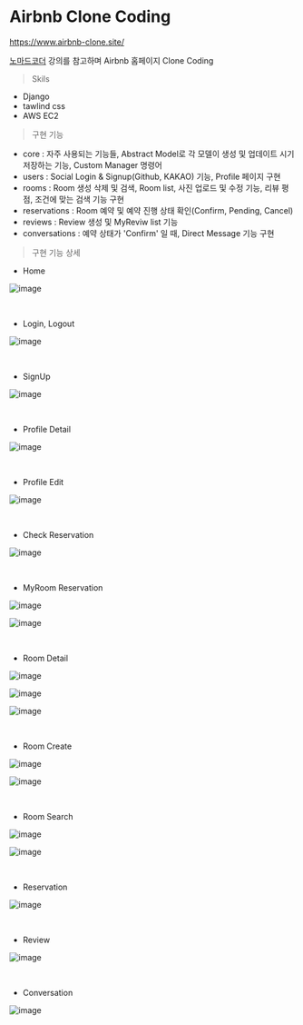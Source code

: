 # Airbnb Clone Coding

<a href="https://www.airbnb-clone.site/">https://www.airbnb-clone.site/</a>

<a href="https://nomadcoders.co/airbnb-clone">노마드코더</a> 강의를 참고하며 Airbnb 홈페이지 Clone Coding

> Skils

- Django
- tawlind css
- AWS EC2

> 구현 기능

- core : 자주 사용되는 기능들, Abstract Model로 각 모델이 생성 및 업데이트 시기 저장하는 기능, Custom Manager 명령어
- users : Social Login & Signup(Github, KAKAO) 기능, Profile 페이지 구현
- rooms :  Room 생성 삭제 및 검색, Room list, 사진 업로드 및 수정 기능, 리뷰 평점, 조건에 맞는 검색 기능 구현
- reservations : Room 예약 및 예약 진행 상태 확인(Confirm, Pending, Cancel)
- reviews : Review 생성 및 MyReviw list 기능
- conversations : 예약 상태가 'Confirm' 일 때, Direct Message 기능 구현 

> 구현 기능 상세

- Home

![image](https://user-images.githubusercontent.com/76996686/159270377-6f8a00e7-82eb-4f8d-93c0-20c72fc995e1.png)
 
<br>

- Login, Logout

![image](https://user-images.githubusercontent.com/76996686/159270630-5c51f5e9-0a09-4db6-b448-79426a13d695.png)

<br>

- SignUp

![image](https://user-images.githubusercontent.com/76996686/159270839-8351d5a2-3fc8-4ebe-94a6-9417f31dace4.png)
 
<br>

- Profile Detail

![image](https://user-images.githubusercontent.com/76996686/159271578-9285e351-9323-4c45-8485-c6f3375558a8.png)

<br>

- Profile Edit

![image](https://user-images.githubusercontent.com/76996686/159271687-bf8d2565-0cef-4fa5-80ba-159fce1491e2.png)
 
<br>

- Check Reservation

![image](https://user-images.githubusercontent.com/76996686/159274016-f669547f-002a-4247-af1c-71870a4c9419.png)

<br>

- MyRoom Reservation

![image](https://user-images.githubusercontent.com/76996686/159274876-2be28476-d02b-4a04-9f46-c0e9c9798ea7.png)

![image](https://user-images.githubusercontent.com/76996686/159274986-3b725aea-54b9-4b8d-b0c6-82ca9141cb74.png)

<br>

- Room Detail

![image](https://user-images.githubusercontent.com/76996686/159275173-d3cffeb9-ffcb-4fd6-a284-3f7e8ffa72d2.png)

![image](https://user-images.githubusercontent.com/76996686/159275260-6aa68640-842c-450c-bf78-f97a60ec54df.png)

![image](https://user-images.githubusercontent.com/76996686/159275320-195a25b3-baa8-44d5-84f7-26a07e57e820.png)

 
<br>

- Room Create

![image](https://user-images.githubusercontent.com/76996686/159275473-6281c3a7-5d98-4336-9f5b-7be48b7a6006.png)

![image](https://user-images.githubusercontent.com/76996686/159275532-07dfe695-d6b4-45f1-a185-ffb45c87f48a.png)
 
<br>

- Room Search

![image](https://user-images.githubusercontent.com/76996686/159276514-878ee7c9-e7d5-4304-a0a1-d95182b8c75b.png)

![image](https://user-images.githubusercontent.com/76996686/159276764-f820e535-4606-4be9-b500-77c16056de47.png)

<br>

- Reservation

![image](https://user-images.githubusercontent.com/76996686/159276919-4f04426a-64f5-403b-aa43-d4ad030bb392.png)
 
<br>

- Review

![image](https://user-images.githubusercontent.com/76996686/159277359-5509d6d2-0bab-445c-af05-0a34ab052511.png)

<br>

- Conversation

![image](https://user-images.githubusercontent.com/76996686/159277916-90518b9f-f4b5-40ed-b7a6-5b9a5c6e110f.png)
